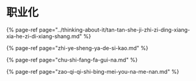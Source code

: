 # 职业化

{% page-ref page="../thinking-about-it/tan-tan-she-ji-zhi-zi-ding-xiang-xia-he-zi-di-xiang-shang.md" %}

{% page-ref page="zhi-ye-sheng-ya-de-si-kao.md" %}

{% page-ref page="chu-shi-fang-fa-gui-na.md" %}

{% page-ref page="zao-qi-qi-shi-bing-mei-you-na-me-nan.md" %}



